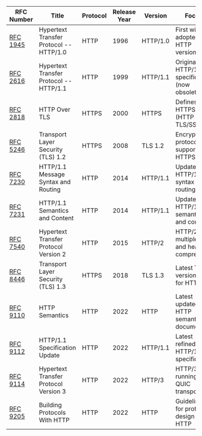 | RFC Number | Title                                           | Protocol | Release Year | Version   | Focus                                       |
|------------|-------------------------------------------------|----------|--------------|-----------|---------------------------------------------|
| [RFC 1945](https://tools.ietf.org/html/rfc1945)   | Hypertext Transfer Protocol -- HTTP/1.0          | HTTP     | 1996         | HTTP/1.0  | First widely adopted HTTP version            |
| [RFC 2616](https://tools.ietf.org/html/rfc2616)   | Hypertext Transfer Protocol -- HTTP/1.1          | HTTP     | 1999         | HTTP/1.1  | Original HTTP/1.1 specification (now obsoleted)|
| [RFC 2818](https://tools.ietf.org/html/rfc2818)   | HTTP Over TLS                                    | HTTPS    | 2000         | HTTPS     | Defines HTTPS (HTTP over TLS/SSL)             |
| [RFC 5246](https://tools.ietf.org/html/rfc5246)   | Transport Layer Security (TLS) 1.2                | HTTPS    | 2008         | TLS 1.2   | Encryption protocol supporting HTTPS         |
| [RFC 7230](https://tools.ietf.org/html/rfc7230)   | HTTP/1.1 Message Syntax and Routing              | HTTP     | 2014         | HTTP/1.1  | Updated HTTP/1.1 syntax and routing           |
| [RFC 7231](https://tools.ietf.org/html/rfc7231)   | HTTP/1.1 Semantics and Content                   | HTTP     | 2014         | HTTP/1.1  | Updated HTTP/1.1 semantics and content        |
| [RFC 7540](https://tools.ietf.org/html/rfc7540)   | Hypertext Transfer Protocol Version 2            | HTTP     | 2015         | HTTP/2    | HTTP/2 with multiplexing and header compression |
| [RFC 8446](https://tools.ietf.org/html/rfc8446)   | Transport Layer Security (TLS) 1.3                | HTTPS    | 2018         | TLS 1.3   | Latest TLS version used for HTTPS              |
| [RFC 9110](https://tools.ietf.org/html/rfc9110)   | HTTP Semantics                                   | HTTP     | 2022         | HTTP      | Latest updated HTTP semantics document         |
| [RFC 9112](https://tools.ietf.org/html/rfc9112)   | HTTP/1.1 Specification Update                    | HTTP     | 2022         | HTTP/1.1  | Latest refined HTTP/1.1 specification          |
| [RFC 9114](https://tools.ietf.org/html/rfc9114)   | Hypertext Transfer Protocol Version 3            | HTTP     | 2022         | HTTP/3    | HTTP/3 running over QUIC transport             |
| [RFC 9205](https://tools.ietf.org/html/rfc9205)   | Building Protocols With HTTP                     | HTTP     | 2022         | HTTP      | Guidelines for protocol design using HTTP      |
